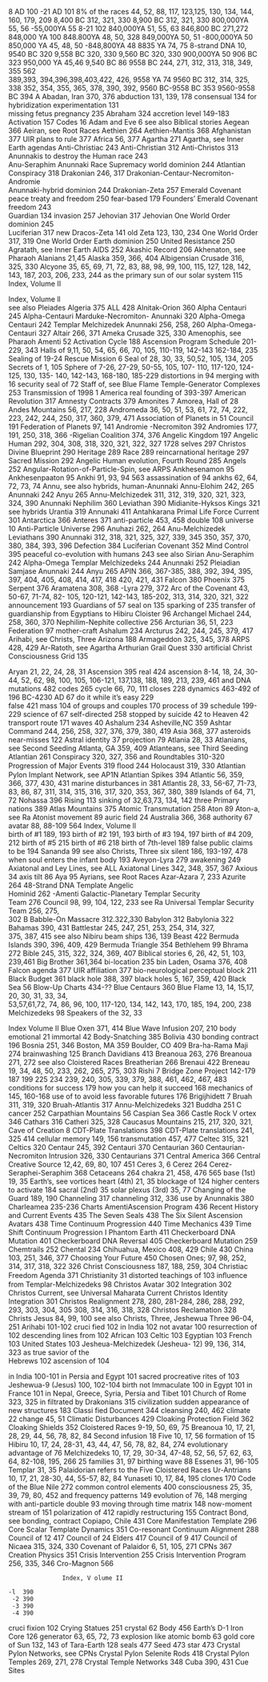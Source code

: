 8 AD 100
  -21 AD 101
8% of the races 44, 52, 88, 117, 123,125, 
                  130, 134, 144, 160, 179, 209 
8,400 BC 312, 321, 330
8,900 BC 312, 321, 330
800,000YA 55, 56 
     -55,000YA 55 
8-21 102
840,000YA 51, 55, 63
846,800 BC 271,272 
848,000 YA 100 
848.800YA 48, 50, 328 
849,000YA 50, 51
      -800,000YA 50 
850,000 YA 45, 48, 50 
      -848,800YA 48 
8835 YA 74, 75 
8-strand DNA 10,
9540 BC 320 
9,558 BC 320, 330 
9,560 BC 320, 330 
900,000YA 50 
906 BC 323 
950,000 YA 45,46
9,540 BC 86
9558 BC 244, 271, 312, 313, 318, 349, 355
562                
  389,393, 394,396,398,403,422,
             426,
9558 YA 74 
9560 BC 312, 314, 325, 338 352, 354, 355, 
             365, 378, 390, 392,
9560 BC-9558 BC 353 
9560-9558 BC 394
A
Abadan, Iran 370, 376 
abduction 131, 139, 178 
    consensual 134
    for hybridization experimentation 131              
    missing fetus pregnancy 235
Abraham 324 accretion level 149-183 
Activation 157
    Codes 16 
Adam and Eve 6
    see also Biblical stories 
Aegean 366 
Aeiran, see Root Races 
Aethien 264 
Aethien-Mantis 368 
Afghanistan 377
    UIR plans to rule 377 
Africa 56, 377 
Agartha 271 
Agartha, see Inner Earth
agendas
    Anti-Christiac 243 
    Anti-Christian 312 
    Anti-Christos 313
    Anunnakis to destroy the Human race 243  
    Anu-Seraphim Anunnaki Race Supremacy
         world dominion 244
    Atlantian Conspiracy 318
    Drakonian 246, 317
    Drakonian-Centaur-Necromiton-Andromie     
             Anunnaki-hybrid dominion 244
    Drakonian-Zeta 257
    Emerald Covenant peace treaty and
             freedom 250
    fear-based 179
    Founders’ Emerald Covenant freedom 243      
    Guardian 134
    invasion 257
    Jehovian 317
    Jehovian One World Order dominion 245     
    Luciferian 317
    new Dracos-Zeta 141
    old Zeta 123, 130, 234
    One World Order 317, 319
    One World Order Earth dominion 250
    United Resistance 250
Agratath, see Inner Earth
AIDS 252
Akashic Record 206
Akhenaton, see Pharaoh
Alanians 21,45
Alaska 359, 366, 404
Albigensian Crusade 316, 325, 330
Alcyone 35, 65, 69, 71, 72, 83, 88, 98, 99,
              100, 115, 127, 128, 142, 143, 187,
              203, 206, 233, 244
     as the primary sun of our solar system 115
                                         Index, Volume II

Index, Volume ll   
      see also Pleiades
Algeria 375
ALL 428
Alnitak-Orion 360
Alpha Centauri 245
Alpha-Centauri Marduke-Necromiton-
                Anunnaki 320
Alpha-Omega
    Centauri 242
     Templar Melchizedek Anunnaki 256, 258,
         260
Alpha-Omega-Centauri 327
Altair 266, 371
Ameka Crusade 325, 330
Amenophis, see Pharaoh
Amenti 52
       Activation Cycle 188
       Ascension Program Schedule 201-229, 343
       Halls of  9,11, 50, 54, 65, 66, 70, 105,
                  110-119, 142-143 162-184, 235
                      Sealing of 19-24
       Rescue Mission 6
       Seal of 28, 30, 33, 50,52, 105, 134, 205
       Secrets of 1, 105
       Sphere of 7-26, 27-29, 50-55, 105, 107-
                110, 117-120, 124-125, 130, 135-
                140, 142-143, 168-180, 185-229
                    distortions in 94
                    merging with 16
                    security seal of 72
      Staff of, see Blue Flame
      Temple-Generator Complexes 253
      Transmission of 1998 1
America
    real founding of 393-397
American Revolution 317
Amnesty Contracts 379
Amonites 7
Amorea, Hall of 28
Andes Mountains 56, 217, 228
Andromeda 36, 50, 51, 53, 61, 72, 74, 222,
                  223, 242, 244, 250, 317, 360, 379,
                  471
      Association of Planets in 51
      Council 191
      Federation of Planets 97, 141
Andromie
    -Necromiton 392
Andromies 177, 191, 250, 318, 366
     -Rigelian Coalition 374, 376
Angelic
     Kingdom 197
Angelic Human 292, 304, 308, 318, 320, 321,
                 322, 327
    1728 selves 297
    Christos Divine Blueprint 290
    Heritage 289
    Race 289
    reincarnational heritage 297
    Sacred Mission 292
Angelic Human evolution, Fourth Round 285
Angels 252
Angular-Rotation-of-Particle-Spin, see ARPS
Ankhesenamon 95
Ankhesenpaaton 95
Ankhi 91, 93, 94
563    assassination of 94
ankhs 62, 64, 72, 73, 74
Annu, see also hybrids, human-Anunnaki
Annu-Elohim 242, 265
    Anunnaki 242
    Anyu 265
Annu-Melchizedek 311, 312, 319, 320, 321,
                 323, 324, 390
Anunnaki Nephilim 360
Leviathan 390
Midianite-Hyksos Kings 321
see hybrids
Urantia 319
Annunaki 411
Antahkarana Primal Life Force Current 301
Antarctica 366
Anteres 371
anti-particle 453, 458
       double 108
       universe 10
Anti-Particle Universe 296
Anuhazi 262, 264
Anu-Melchizedek
      Leviathans 390
Anunnaki 312, 318, 321, 325, 327, 339, 345
                  350, 357, 370, 380, 384, 393, 396
      Defection 384
      Luciferian Covenant 352
      Mind Control 395
      peaceful co-evolution with humans 243
      see also Sirian
Anu-Seraphim 242
      Alpha-Omega Templar Melchizedeks 244
      Anunnaki 252
      Pleiadian Samjase Anunnaki 244
Anyu 265
APIN 366, 367-385, 388, 392, 394, 395,
                 397,  404, 405, 408, 414, 417, 418
                 420, 421, 431
       Falcon 380
       Phoenix 375
       Serpent 376
Aramatena 308, 368
    -Lyra 279, 372
Arc of the Covenant 43, 50-67, 71-74, 82-
105, 120-121, 142-143, 185-202,
313, 314, 320, 321, 322
announcement 193
Guardians of 57
seal on 135
sparking of 235
transfer of guardianship from Egyptians to
                      Hibiru Cloister 96
Archangel Michael 244, 258, 360, 370
    Nephilim-Nephite collective 256
Arcturian 36, 51, 223
     Federation 97
     mother-craft Ashalum 234
Arcturus 242, 244, 245, 379, 417
Arihabi, see Christs, Three
Arizona 188
Armageddon 325, 345, 378
ARPS 428, 429
Ar-Ratoth, see Agartha
Arthurian Grail Quest 330
artificial Christ Consciousness Grid 135

Aryan 21, 22, 24, 28, 31
Ascension 395
real 424
ascension 8-14, 18, 24, 30-44, 52, 62, 98,
           100, 105, 106-121, 137,138, 188, 
           189, 213, 239, 461 
    and DNA mutations 482
    codes 265 
    cycle 66, 70, 111 
              closes 228
              dynamics 463-492 
              of 196 BC-4230 AD 67 
     do it while it’s easy 229  
     false 421 
     mass 104
     of groups and couples 170 
     process of 39 
     schedule 199-229 
     science of 67 
     self-directed 258 
     stopped by suicide 42
     to Heaven 42 
     transport route 171 
     waves 40
Ashalum 234 
Asheville,NC 359
Ashtar Command 244, 256, 258, 327, 376,
                  379, 380, 419 
Asia 368, 377 
asteroids
     near-misses 122
Astral
    identity 37
    projection 79
Atlania 28, 33 
Atlanians, see Second Seeding
Atlanta, GA 359, 409 
Atlanteans, see Third Seeding 
Atlantian 261
    Conspiracy 320, 327, 356
             and Roundtables 310-320 
             Progression of Major Events 319 
     ﬂood 244
     Holocaust 319, 330
Atlantian Pylon Implant Network, see AP1N 
Atlantian Spikes 394 
Atlantic 56, 359, 366, 377, 430, 431 
     marine disturbances in 381 
Atlantis 28, 33, 56-67, 71-73, 83, 86, 87,
                  311, 314, 315, 316, 317, 320, 353,
                  367, 380, 389 
     Islands of 64, 71, 72 
     Nohassa 396 
     Rising 113
     sinking of 32,63,73, 134, 142 
     three Primary nations 389 
Atlas Mountains 375 
Atomic Transmutation 258 
Aton 89
     Aton-a, see Ra
     Atonist movement 89 
auric field 24 
Australia 366, 368
authority 67
avatar 88, 88-109
564                        Index, Volume ll   
birth of #1 189, 193 
birth of #2 191, 193 
birth of #3 194, 197
birth of #4 209, 212 
birth of #5 215 
birth of #6 218 
birth of 7th-level 189 
false public claims to be 194 
Sananda 99 
see also Christs, Three
six silent 186, 193-197, 478 
when soul enters the infant body 193 
Aveyon-Lyra 279 
awakening 249
Axiatonal and Ley Lines, see ALL 
Axiatonal Lines 342, 348, 357, 367 
Axious 34
axis tilt 86 
Aya 95
Ayrians, see Root Races 
Azar-Azara 7, 233
Azurite 264
   48-Strand DNA Template Angelic    
            Hominid 262
 -Amenti Galactic-Planetary Templar  Security     
            Team 276
    Council 98, 99, 104, 122, 233 
   see Ra
   Universal Templar Security Team 256, 275,  
 302
B
Babble-On Massacre 312.322,330 
Babylon 312 
Babylonia 322 
Bahamas 390, 431
Battlestar 245, 247, 251, 253, 254, 314, 327,    
                 375, 387, 415 
        see also Nibiru 
beam ships 136, 139 
Beast 422
Bermuda Islands 390, 396, 409, 429 
Bermuda Triangle 354 
Bethlehem 99 
Bhrama 272
Bible 245, 315, 322, 324, 369, 407 
Biblical stories 6, 26, 42, 51, 103, 239,461 
Big Brother 361,364 
bi-location 235 
bin Laden, Osama 376, 408 
    Falcon agenda 377 
    UIR affiliation 377
bio-neurological perceptual block 211 
Black Budget 361 
black hole 388, 397 
black holes 5, 167, 359, 420 
Black Sea 56 
Blow-Up Charts 434-?? 
Blue Centaurs 360
Blue Flame 13, 14, 15,17, 20, 30, 31, 33, 34,     
                    53,57,61,72, 74, 86, 96, 100, 
                    117-120, 134, 142, 143, 170, 185,
                    194, 200, 238
     Melchizedeks 98
     Speakers of the 32, 33
                                          

Index Volume II
Blue Oxen 371, 414
Blue Wave
   Infusion 207, 210
body
   emotional 21
   immortal 42
Body-Snatching 385
Bolivia 430
bonding
   contract 196
Bosnia 251, 346
Boston, MA 359
Boulder, CO 409
Bra-ha-Rama Maji 274
brainwashing 125
Branch Davidians 413
Breanoua 263, 276
Breanoua 271, 272
   see also Cloistered Races
Breatherian 266
Brenaui 422
Breneau 19, 34, 48, 50, 233, 262, 265, 275,
               303
    Rishi 7
Bridge Zone Project 142-179 187 199 225
                  234 239, 240, 305, 339, 379, 388,
                                    461, 462, 467, 483
conditions for success 179
how you can help it succeed 168
mechanics of 145, 160-168
use of to avoid less favorable futures 176
Brigijhidett 7
Bruah 311, 319, 320
Bruah-Atlantis 317
    Annu-Melchizedeks 321
Buddha 251
C
cancer 252
Carpathian Mountains 56
Caspian Sea 366
Castle Rock V ortex 346
Cathars 316
Catheri 325, 328
Caucasus Mountains 215, 217, 320, 321,
Cave of Creation 8
CDT-Plate Translations 398
CDT-Plate translations 241, 325 414
cellular
    memory 149, 156
    transmutation 457, 477
Celtec 315, 321
Celtics 320
Centaur 245, 392
Centauri 370
Centaurian 360
Centaurian-Necromiton Intrusion 326, 330
Centaurians 371
Central America 366
Central Creative Source 12,42, 69, 80, 107
                      451
Ceres 3, 6
Cerez 264
Cerez-Seraphei-Seraphim 368
Cetaceans 264 
chakra 21, 458, 476
565 
     base (1st) 19, 35
     Earth’s, see vortices
     heart (4th) 21, 35
            blockage of 124
     higher centers to activate 184
     sacral (2nd) 35
     solar plexus (3rd) 35, 77
Changing of the Guard 189, 190
Channeling 317
channeling 312, 336
     use by Anunnakis 380
Charleamea 235-236
Charts
AmentiAscension Program 436
Recent History and Current Events 435
The Seven Seals 438
The Six Silent Ascension Avatars 438
Time Continuum Progression 440
Time Mechanics 439
Time Shift Continuum Progression
            I Phantom Earth 411
Checkerboard DNA Mutation 401
Checkerboard DNA Reversal 405
Checkerboard Mutation 259
Chemtrails 252
Chental 234
Chihuahua, Mexico 408, 429
Chile 430
China 103, 251, 346, 377
Choosing Your Future 450
Chosen Ones; 97, 98, 252, 314, 317, 318, 322
                   326
Christ Consciousness 187, 188, 259, 304
Christiac Freedom Agenda 371
Christianity 31
      distorted teachings of 103
      inﬂuence from Templar-Melchizedeks 98
Christos Avatar 302
       Integration 302
Christos Current, see Universal Maharata
               Current
Christos Identity Integration 301
Christos Realignment 278, 280, 281-284,
               286, 288, 292, 293, 303, 304, 305
               308, 314, 316, 318, 328
Christos Reclamation 328
Christs
     Jesus 84, 99, 100
               see also Christs, Three, Jeshewua
     Three 96-04, 251
               Arihabi 101-102
cruci fied 102
in India 102
not avatar 100
resurrection of 102
               descending lines from 102
African 103
Celtic 103
Egyptian 103
French 103
United States 103
              Jesheua-Melchizedek (Jesheua-
                               12) 99, 136, 314, 323
                             as true savior of the                                         
                                           Hebrews 102
              ascension of 104

                                                                                                             
 
in India 100-101
in Persia and Egypt 101
sacred procreative rites of 103
Jeshewua-9 (Jesus) 100, 102-104
birth not Immaculate 100
in Egypt 101
in France 101
in Nepal, Greece, Syria, Persia
           and Tibet 101
Church of Rome 323, 325
     in filtrated by Drakonians 315
civilization
     sudden appearance of new structures 183
Classi fied Document 344
cleansing 240, 462
climate 22
     change 45, 51
Climatic Disturbances 429
Cloaking Protection Field 362
Cloaking Shields 352
Cloistered Races 9-19, 50, 69, 75
       Breanoua 10, 17, 21, 28, 29, 44, 56, 78,
             82, 84
                  Second infusion 18
       Five 10, 17, 56
       formation of 15
       Hibiru 10, 17, 24, 28-31, 43, 44, 47, 56,
                 78, 82, 84, 274
                       evolutionary advantage of 76
      Melchizedeks 10, 17, 29, 30-34, 47-48,
              52, 56, 57, 62, 63, 64, 82-108, 195,
              266
                  25 families 31, 97
                  birthing wave 88
                  Essenes 31, 96-105
                  Templar 31, 35
      Palaidorian refers to the Five Cloistered Races
      Ur-Antrians 10, 17, 21, 28-30, 44, 55-57,
                   82, 84
      Yunaseti 10, 17, 84, 195
clones 170
Code of the Blue Nile 272
common control elements 400
consciousness 25, 35, 39, 79, 80, 452
and frequency patterns 149
evolution of  76, 148
merging with anti-particle double 93
moving through time matrix 148
now-moment stream of 151
polarization of 412
rapidly restructuring 155
Contract Bond, see bonding, contract
Copiapo, Chile 431
Core Manifestation Template 296
Core Scalar Template Dynamics 351
Co-resonant Continuum Alignment 288
Council of 12 417
Council of 24 Elders 417
Council of 9 417
Council of Nicaea 315, 324, 330
Covenant of Palaidor 6, 51, 105, 271
CPNs 367
Creation Physics 351
Crisis Intervention 255
Crisis Intervention Program 256, 335, 346
Cro-Magnon
                                                                                                                          566      
      
                   Index, V olume II
  
    -l  390
     -2 390
     -3 390
     -4 390
cruci fixion 102
Crying Statues 251
crystal 62
     Body 456
     Earth’s D-1 Iron Core 126
     generator 63, 65, 72, 73
               explosion like atomic bomb 63
     gold core
               of Sun 132, 143
               of Tara-Earth 128
     seals 477
     Seed 473
star 473
Crystal Pylon Networks, see CPNs
Crystal Pylon Selenite Rods 418
Crystal Pylon Temples 269, 271, 278
Crystal Temple Networks 348
Cuba 390, 431
Cue Sites